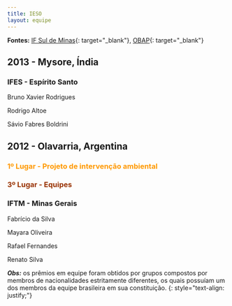 ```yaml
---
title: IESO
layout: equipe
---
```


**Fontes:** [IF Sul de Minas][1]{: target="_blank"}, [OBAP][2]{: target="_blank"}

## 2013 - Mysore, Índia



### IFES - Espírito Santo

  
Bruno Xavier Rodrigues

Rodrigo Altoe

Sávio Fabres Boldrini

## 2012 - Olavarria, Argentina



### <span style="color: #ff9900;">1º Lugar - Projeto de intervenção ambiental</span>



### <span style="color: #993300;">3º Lugar - Equipes</span>



### IFTM - Minas Gerais

  
Fabrício da Silva

Mayara Oliveira

Rafael Fernandes

Renato Silva

***Obs:*** os prêmios em equipe foram obtidos por grupos compostos por membros de nacionalidades estritamente diferentes, os quais possuíam um dos membros da equipe brasileira em sua constituição.
{: style="text-align: justify;"}





[1]: http://www.ifsuldeminas.edu.br/index.php/pt/noticias/1506-equipe-campea-obap "Notícia sobre a equipe campeã"
[2]: http://www.ifsuldeminas.edu.br/~obap/ "OBAP"
